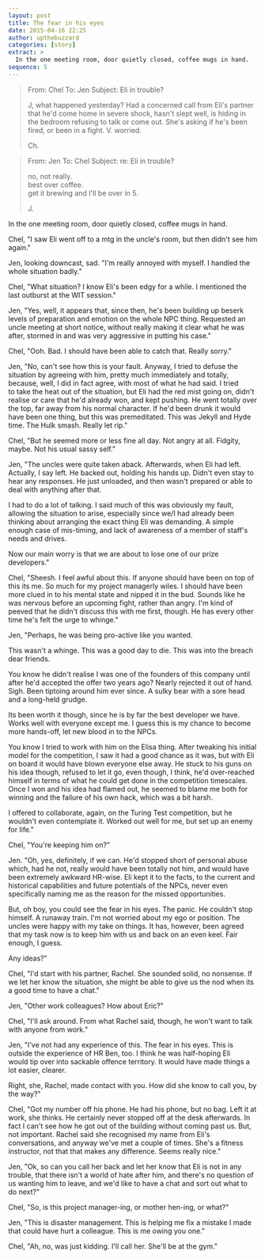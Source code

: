 ```yaml
---
layout: post
title: The fear in his eyes
date: 2015-04-16 22:25
author: upthebuzzard
categories: [story]
extract: >
  In the one meeting room, door quietly closed, coffee mugs in hand.
sequence: 5
---
```

> From: Chel
> To: Jen
> Subject: Eli in trouble?
>
> J, what happened yesterday? Had a concerned call from Eli's partner that he'd come home in severe shock, hasn't slept well, is hiding in the bedroom refusing to talk or come out. She's asking if he's been fired, or been in a fight. V. worried.
>
>Ch.

> From: Jen
> To: Chel
> Subject: re: Eli in trouble?
>
> no, not really.  
> best over coffee.  
> get it brewing and I'll be over in 5.
>
> J.

In the one meeting room, door quietly closed, coffee mugs in hand.

Chel, "I saw Eli went off to a mtg in the uncle's room, but then didn't see him again."

Jen, looking downcast, sad. "I'm really annoyed with myself. I handled the whole situation badly."

Chel, "What situation? I know Eli's been edgy for a while. I mentioned the last outburst at the WIT session."

Jen, "Yes, well, it appears that, since then, he's been building up beserk levels of preparation and emotion on the whole NPC thing. Requested an uncle meeting at short notice, without really making it clear what he was after, stormed in and was very aggressive in putting his case."

Chel, "Ooh. Bad. I should have been able to catch that. Really sorry."

Jen, "No, can't see how this is your fault. Anyway, I tried to defuse the situation by agreeing with him, pretty much immediately and totally, because, well, I did in fact agree, with most of what he had said. I tried to take the heat out of the situation, but Eli had the red mist going on, didn't realise or care that he'd already won, and kept pushing. He went totally over the top, far away from his normal character. If he'd been drunk it would have been one thing, but this was premeditated. This was Jekyll and Hyde time. The Hulk smash. Really let rip."

Chel, "But he seemed more or less fine all day. Not angry at all. Fidgity, maybe. Not his usual sassy self."

Jen, "The uncles were quite taken aback. Afterwards, when Eli had left. Actually, I say left. He backed out, holding his hands up. Didn't even stay to hear any responses. He just unloaded, and then wasn't prepared or able to deal with anything after that.

I had to do a lot of talking. I said much of this was obviously my fault, allowing the situation to arise, especially since we/I had already been thinking about arranging the exact thing Eli was demanding. A simple enough case of mis-timing, and lack of awareness of a member of staff's needs and drives.

Now our main worry is that we are about to lose one of our prize developers."

Chel, "Sheesh. I feel awful about this. If anyone should have been on top of this its me. So much for my project managerly wiles. I should have been more clued in to his mental state and nipped it in the bud. Sounds like he was nervous before an upcoming fight, rather than angry. I'm kind of peeved that he didn't discuss this with me first, though. He has every other time he's felt the urge to whinge."

Jen, "Perhaps, he was being pro-active like you wanted.

This wasn't a whinge. This was a good day to die. This was into the breach dear friends.

You know he didn't realise I was one of the founders of this company until after he'd accepted the offer two years ago? Nearly rejected it out of hand. Sigh. Been tiptoing around him ever since. A sulky bear with a sore head and a long-held grudge.

Its been worth it though, since he is by far the best developer we have. Works well with everyone except me. I guess this is my chance to become more hands-off, let new blood in to the NPCs.

You know I tried to work with him on the Elisa thing. After tweaking his initial model for the competition, I saw it had a good chance as it was, but with Eli on board it would have blown everyone else away. He stuck to his guns on his idea though, refused to let it go, even though, I think, he'd over-reached himself in terms of what he could get done in the competition timescales. Once I won and his idea had flamed out, he seemed to blame me both for winning and the failure of his own hack, which was a bit harsh.

I offered to collaborate, again, on the Turing Test competition, but he wouldn't even contemplate it. Worked out well for me, but set up an enemy for life."

Chel, "You're keeping him on?"

Jen. "Oh, yes, definitely, if we can. He'd stopped short of personal abuse which, had he not, really would have been totally not him, and would have been extremely awkward HR-wise. Eli kept it to the facts, to the current and historical capabilities and future potentials of the NPCs, never even specifically naming me as the reason for the missed opportunities.

But, oh boy, you could see the fear in his eyes. The panic. He couldn't stop himself. A runaway train. I'm not worried about my ego or position. The uncles were happy with my take on things. It has, however, been agreed that my task now is to keep him with us and back on an even keel. Fair enough, I guess.

Any ideas?"

Chel, "I'd start with his partner, Rachel. She sounded solid, no nonsense. If we let her know the situation, she might be able to give us the nod when its a good time to have a chat."

Jen, "Other work colleagues? How about Eric?"

Chel, "I'll ask around. From what Rachel said, though, he won't want to talk with anyone from work."

Jen, "I've not had any experience of this. The fear in his eyes. This is outside the experience of HR Ben, too. I think he was half-hoping Eli would tip over into sackable offence territory. It would have made things a lot easier, clearer.

Right, she, Rachel, made contact with you. How did she know to call you, by the way?"

Chel, "Got my number off his phone. He had his phone, but no bag. Left it at work, she thinks. He certainly never stopped off at the desk afterwards. In fact I can't see how he got out of the building without coming past us. But, not important. Rachel said she recognised my name from Eli's conversations, and anyway we've met a couple of times. She's a fitness instructor, not that that makes any difference. Seems really nice."

Jen, "Ok, so can you call her back and let her know that Eli is not in any trouble, that there isn't a world of hate after him, and there's no question of us wanting him to leave, and we'd like to have a chat and sort out what to do next?"

Chel, "So, is this project manager-ing, or mother hen-ing, or what?"

Jen, "This is disaster management. This is helping me fix a mistake I made that could have hurt a colleague. This is me owing you one."

Chel, "Ah, no, was just kidding. I'll call her. She'll be at the gym."
